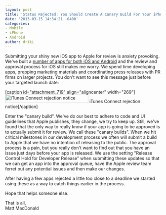 ```yaml
---
layout: post
title: 'Status Rejected: You Should Create A Canary Build For Your iPhone App'
date: '2013-03-15 14:34:21 -0400'
categories:
- Mobile
- iPhone
- Android
author: driki
---
```

<p>Submitting your shiny new iOS app to Apple for review is anxiety provoking. We've built a <a href="http://apps.prx.org">number of apps for both iOS and Android</a> and the review and approval process for iOS still makes me worry. We spend time developing apps, prepping marketing materials and coordinating press releases with PR firms on larger projects. You don't want to see this message just before your targeted launch date:</p>
<p>[caption id="attachment_719" align="aligncenter" width="269"]<a href="http://labs.prx.org/wp-content/uploads/2013/03/rejected.png"><img class="size-full wp-image-719" alt="iTunes Connect rejection notice" src="http://labs.prx.org/wp-content/uploads/2013/03/rejected.png" width="269" height="27" /></a> iTunes Connect rejection notice[/caption]</p>
<p>Enter the "canary build". We've do our best to adhere to code and UI guidelines that Apple publishes, they change, we try to keep up. Still, we've found that the only way to really know if your app is going to be approved is to actually submit it for review. We call these "canary builds". When we hit critical milestones in our development process we often will submit a build to Apple that we have no intention of releasing to the public. The approval process is a pain, but you really don't want to find out that you have an issue just days before your app is released. We use the setting "Release Control Hold for Developer Release" when submitting these updates so that we can get an app into the approval queue, have the Apple review team ferret out any potential issues and then make our changes.</p>
<p>After having a few apps rejected a little too close to a deadline we started using these as a way to catch things earlier in the process.</p>
<p>Hope that helps someone else.</p>
<p>That is all,<br />
Matt MacDonald</p>
